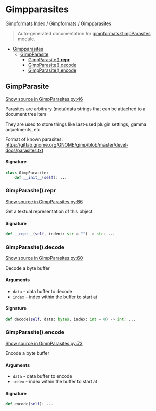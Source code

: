 # Gimpparasites

[Gimpformats Index](../README.md#gimpformats-index) /
[Gimpformats](./index.md#gimpformats) /
Gimpparasites

> Auto-generated documentation for [gimpformats.GimpParasites](../../../gimpformats/GimpParasites.py) module.

- [Gimpparasites](#gimpparasites)
  - [GimpParasite](#gimpparasite)
    - [GimpParasite().__repr__](#gimpparasite()__repr__)
    - [GimpParasite().decode](#gimpparasite()decode)
    - [GimpParasite().encode](#gimpparasite()encode)

## GimpParasite

[Show source in GimpParasites.py:46](../../../gimpformats/GimpParasites.py#L46)

Parasites are arbitrary (meta)data strings that can be attached to a document tree item

They are used to store things like last-used plugin settings, gamma adjuetments, etc.

Format of known parasites:
 https://gitlab.gnome.org/GNOME/gimp/blob/master/devel-docs/parasites.txt

#### Signature

```python
class GimpParasite:
    def __init__(self): ...
```

### GimpParasite().__repr__

[Show source in GimpParasites.py:86](../../../gimpformats/GimpParasites.py#L86)

Get a textual representation of this object.

#### Signature

```python
def __repr__(self, indent: str = "") -> str: ...
```

### GimpParasite().decode

[Show source in GimpParasites.py:60](../../../gimpformats/GimpParasites.py#L60)

Decode a byte buffer

#### Arguments

- `data` - data buffer to decode
- `index` - index within the buffer to start at

#### Signature

```python
def decode(self, data: bytes, index: int = 0) -> int: ...
```

### GimpParasite().encode

[Show source in GimpParasites.py:73](../../../gimpformats/GimpParasites.py#L73)

Encode a byte buffer

#### Arguments

- `data` - data buffer to encode
- `index` - index within the buffer to start at

#### Signature

```python
def encode(self): ...
```
